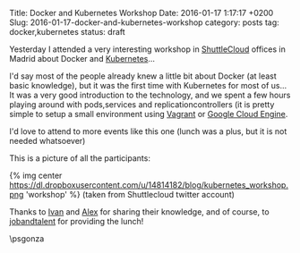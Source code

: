 Title: Docker and Kubernetes Workshop
Date: 2016-01-17 1:17:17 +0200
Slug: 2016-01-17-docker-and-kubernetes-workshop
category: posts
tag: docker,kubernetes
status: draft

Yesterday I attended a very interesting workshop in [ShuttleCloud](https://www.shuttlecloud.com/) offices in Madrid about Docker and [Kubernetes](http://kubernetes.io/)...

I'd say most of the people already knew a little bit about Docker (at least basic knowledge), but it was the first time with Kubernetes for most of us... It was a very good introduction to the technology, and we spent a few hours playing around with pods,services and replicationcontrollers (it is pretty simple to setup a small environment using [Vagrant](http://kubernetes.io/v1.1/docs/getting-started-guides/vagrant.html) or [Google Cloud Engine](https://cloud.google.com/free-trial/).

I'd love to attend to more events like this one (lunch was a plus, but it is not needed whatsoever)

This is a picture of all the participants:

{% img center https://dl.dropboxusercontent.com/u/14814182/blog/kubernetes_workshop.png  'workshop' %}
(taken from Shuttlecloud twitter account)

Thanks to [Ivan](https://twitter.com/ipedrazas) and [Alex](https://twitter.com/agonzalezro) for sharing their knowledge, and of course, to [jobandtalent](https://twitter.com/jobandtalentEng) for providing the lunch!

\\psgonza
